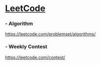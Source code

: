 # [LeetCode](https://leetcode.com/)

### - Algorithm

https://leetcode.com/problemset/algorithms/

### - Weekly Contest

https://leetcode.com/contest/
